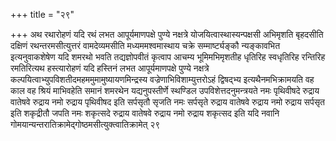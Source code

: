 +++
title = "२९"

+++
अथ रथारोहणं यदि रथं लभत आपूर्यमाणपक्षे पुण्ये
नक्षत्रे योजयित्वास्थास्यन्पक्षसी अभिमृशति बृहदसीति दक्षिणं
रथन्तरमसीत्युत्तरं वामदेव्यमसीति मध्यममश्वमास्थाय चक्रे
सम्मार्ष्ट्यङ्कौ न्यङ्कावभित इत्यनुवाकशेषेण यदि
शमरथो भवति तद्यज्ञोपवीतं कृत्वाप आचम्य भूमिमभिमृशतीह धृतिरिह
स्वधृतिरिह रन्तिरिह रमतिरित्यथ हस्त्यारोहणं यदि हस्तिनं लभत
आपूर्यमाणपक्षे पुण्ये नक्षत्रे
कल्पयित्वाभ्युपविशतीदमहममुमामुष्यायणमिन्द्रस्य
वज्रेणाभिविशाम्युत्तरोऽहं द्विषद्भ्य इत्यथैनमभिक्रामयति वह काल वह
श्रियं माभिवहेति समानं शमरथेन यद्यनुपस्तीर्णे स्थण्डिल
उपविशेत्तदनुमन्त्रयते नमः पृथिवीषदे रुद्राय वातेषवे रुद्राय
नमो रुद्राय पृथिवीषद इति सर्पसृतौ सृजति नमः सर्पसृते रुद्राय वातेषवे
रुद्राय नमो रुद्राय सर्पसृत इति शकृद्रीतौ जपति नमः शकृत्सदे रुद्राय
वातेषवे रुद्राय नमो रुद्राय शकृत्सद इति यदि नवानि
गोमयान्यन्तरातिक्रामेद्गोष्ठमसीत्युक्त्वातिक्रामेत् २९   

